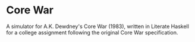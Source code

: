 # Core War

A simulator for A.K. Dewdney's Core War (1983), written in Literate Haskell for a college assignment following the original Core War specification.
